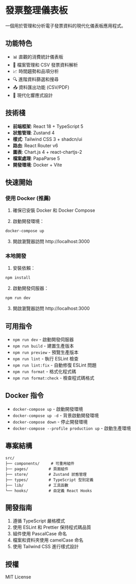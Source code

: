 # 發票整理儀表板

一個用於管理和分析電子發票資料的現代化儀表板應用程式。

## 功能特色

- 📊 直觀的消費統計儀表板
- 📁 檔案管理和 CSV 發票資料解析
- 📈 時間趨勢和品項分析
- 🔍 進階資料篩選和搜尋
- 📤 資料匯出功能 (CSV/PDF)
- 🎨 現代化響應式設計

## 技術棧

- **前端框架**: React 18 + TypeScript 5
- **狀態管理**: Zustand 4
- **樣式**: Tailwind CSS 3 + shadcn/ui
- **路由**: React Router v6
- **圖表**: Chart.js 4 + react-chartjs-2
- **檔案處理**: PapaParse 5
- **開發環境**: Docker + Vite

## 快速開始

### 使用 Docker (推薦)

1. 確保已安裝 Docker 和 Docker Compose

2. 啟動開發環境：
```bash
docker-compose up
```

3. 開啟瀏覽器訪問 http://localhost:3000

### 本地開發

1. 安裝依賴：
```bash
npm install
```

2. 啟動開發伺服器：
```bash
npm run dev
```

3. 開啟瀏覽器訪問 http://localhost:3000

## 可用指令

- `npm run dev` - 啟動開發伺服器
- `npm run build` - 建置生產版本
- `npm run preview` - 預覽生產版本
- `npm run lint` - 執行 ESLint 檢查
- `npm run lint:fix` - 自動修復 ESLint 問題
- `npm run format` - 格式化程式碼
- `npm run format:check` - 檢查程式碼格式

## Docker 指令

- `docker-compose up` - 啟動開發環境
- `docker-compose up -d` - 背景啟動開發環境
- `docker-compose down` - 停止開發環境
- `docker-compose --profile production up` - 啟動生產環境

## 專案結構

```
src/
├── components/     # 可重用組件
├── pages/         # 頁面組件
├── store/         # Zustand 狀態管理
├── types/         # TypeScript 型別定義
├── lib/           # 工具函數
└── hooks/         # 自定義 React Hooks
```

## 開發指南

1. 遵循 TypeScript 嚴格模式
2. 使用 ESLint 和 Prettier 保持程式碼品質
3. 組件使用 PascalCase 命名
4. 檔案和資料夾使用 camelCase 命名
5. 使用 Tailwind CSS 進行樣式設計

## 授權

MIT License